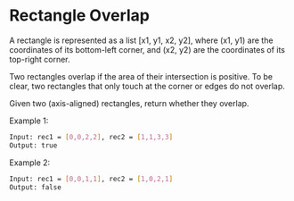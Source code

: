 # Rectangle Overlap

A rectangle is represented as a list [x1, y1, x2, y2], where (x1, y1) are the coordinates of its bottom-left corner, and (x2, y2) are the coordinates of its top-right corner.

Two rectangles overlap if the area of their intersection is positive.  To be clear, two rectangles that only touch at the corner or edges do not overlap.

Given two (axis-aligned) rectangles, return whether they overlap.

Example 1:

```bash
Input: rec1 = [0,0,2,2], rec2 = [1,1,3,3]
Output: true
```

Example 2:

```bash
Input: rec1 = [0,0,1,1], rec2 = [1,0,2,1]
Output: false
```
